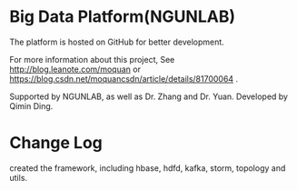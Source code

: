 # Big Data Platform(NGUNLAB)

The platform is hosted on GitHub for better development.

For more information about this project, See http://blog.leanote.com/moquan or https://blog.csdn.net/moquancsdn/article/details/81700064 .

Supported by NGUNLAB, as well as Dr. Zhang and Dr. Yuan. Developed by Qimin Ding.

# Change Log

created the framework, including hbase, hdfd, kafka, storm, topology and utils.